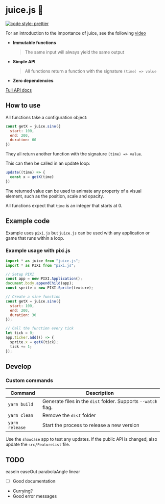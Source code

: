 # juice.js :tropical_drink:

[![code style: prettier](https://img.shields.io/badge/code_style-prettier-ff69b4.svg?style=flat-square)](https://github.com/prettier/prettier)

For an introduction to the importance of juice, see the following [video](https://youtu.be/Fy0aCDmgnxg)

- **Immutable functions**

  > The same input will always yield the same output

- **Simple API**

  > All functions return a function with the signature `(time) => value`

- **Zero dependencies**

[Full API docs](https://rymdkraftverk.github.io/juice.js/)

## How to use

All functions take a configuration object:

```js
const getX = juice.sine({
  start: 100,
  end: 200,
  duration: 60
})
```

They all return another function with the signature `(time) => value`. 

This can then be called in an update loop:

```js
update((time) => {
  const x = getX(time)
})
```

The returned value can be used to animate any property of a visual element, such as the position, scale and opacity.

All functions expect that `time` is an integer that starts at 0.

## Example code

Example uses `pixi.js` but `juice.js` can be used with any application or game that runs within a loop.

### Example usage with pixi.js

```js
import * as juice from "juice.js";
import * as PIXI from "pixi.js";

// Setup PIXI
const app = new PIXI.Application();
document.body.appendChild(app);
const sprite = new PIXI.Sprite(texture);

// Create a sine function
const getX = juice.sine({
  start: 100,
  end: 200,
  duration: 30
});

// Call the function every tick
let tick = 0;
app.ticker.add(() => {
  sprite.x = getX(tick);
  tick += 1;
});
```

## Develop

### Custom commands

Command | Description
------- | -----------
`yarn build` | Generate files in the `dist` folder. Supports `--watch` flag.
`yarn clean` | Remove the `dist` folder
`yarn release` | Start the process to release a new version

Use the `showcase` app to test any updates. If the public API is changed, also update the `src/FeatureList` file.

## TODO

easeIn
easeOut
parabolaAngle
linear

- [ ] Good documentation
- Currying?
- Good error messages
